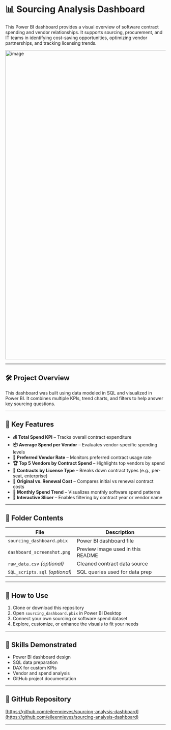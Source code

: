 # 📊 Sourcing Analysis Dashboard

This Power BI dashboard provides a visual overview of software contract spending and vendor relationships. It supports sourcing, procurement, and IT teams in identifying cost-saving opportunities, optimizing vendor partnerships, and tracking licensing trends.

<img width="1683" height="973" alt="image" src="https://github.com/user-attachments/assets/c9f0c46f-658b-4aac-93c2-6ff419c6e3bc" />


---

## 🛠️ Project Overview

This dashboard was built using data modeled in SQL and visualized in Power BI. It combines multiple KPIs, trend charts, and filters to help answer key sourcing questions.

---

## 📌 Key Features

- **💰 Total Spend KPI** – Tracks overall contract expenditure
- **📦 Average Spend per Vendor** – Evaluates vendor-specific spending levels
- **🤝 Preferred Vendor Rate** – Monitors preferred contract usage rate
- **🏆 Top 5 Vendors by Contract Spend** – Highlights top vendors by spend
- **📄 Contracts by License Type** – Breaks down contract types (e.g., per-seat, enterprise)
- **🔁 Original vs. Renewal Cost** – Compares initial vs renewal contract costs
- **📆 Monthly Spend Trend** – Visualizes monthly software spend patterns
- **📂 Interactive Slicer** – Enables filtering by contract year or vendor name

---

## 📂 Folder Contents

| File                        | Description                                   |
|-----------------------------|-----------------------------------------------|
| `sourcing_dashboard.pbix`   | Power BI dashboard file                       |
| `dashboard_screenshot.png`  | Preview image used in this README             |
| `raw_data.csv` *(optional)* | Cleaned contract data source                  |
| `SQL_scripts.sql` *(optional)* | SQL queries used for data prep          |

---

## 🚀 How to Use

1. Clone or download this repository  
2. Open `sourcing_dashboard.pbix` in Power BI Desktop  
3. Connect your own sourcing or software spend dataset  
4. Explore, customize, or enhance the visuals to fit your needs  

---

## 🧠 Skills Demonstrated

- Power BI dashboard design
- SQL data preparation
- DAX for custom KPIs
- Vendor and spend analysis
- GitHub project documentation

---

## 🔗 GitHub Repository

[https://github.com/eileennieves/sourcing-analysis-dashboard](https://github.com/eileennieves/sourcing-analysis-dashboard)

---
